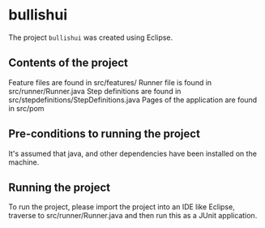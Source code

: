 # bullishui

The project `bullishui` was created using Eclipse. 

## Contents of the project
Feature files are found in src/features/ 
Runner file is found in src/runner/Runner.java
Step definitions are found in src/stepdefinitions/StepDefinitions.java
Pages of the application are found in src/pom

## Pre-conditions to running the project
It's assumed that java, and other dependencies have been installed on the machine.

## Running the project
To run the project, please import the project into an IDE like Eclipse, traverse to src/runner/Runner.java and then run this as a JUnit application. 
